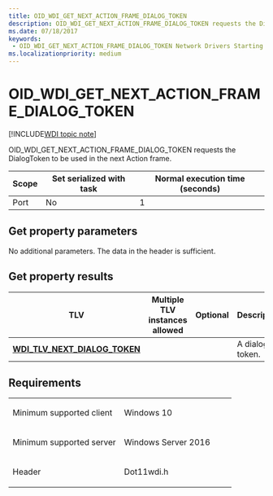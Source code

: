 ```yaml
---
title: OID_WDI_GET_NEXT_ACTION_FRAME_DIALOG_TOKEN
description: OID_WDI_GET_NEXT_ACTION_FRAME_DIALOG_TOKEN requests the DialogToken to be used in the next Action frame.
ms.date: 07/18/2017
keywords:
 - OID_WDI_GET_NEXT_ACTION_FRAME_DIALOG_TOKEN Network Drivers Starting with Windows Vista
ms.localizationpriority: medium
---
```


# OID\_WDI\_GET\_NEXT\_ACTION\_FRAME\_DIALOG\_TOKEN

[!INCLUDE[WDI topic note](../includes/wdi-version-warning.md)]


OID\_WDI\_GET\_NEXT\_ACTION\_FRAME\_DIALOG\_TOKEN requests the DialogToken to be used in the next Action frame.

| Scope | Set serialized with task | Normal execution time (seconds) |
|-------|--------------------------|---------------------------------|
| Port  | No                       | 1                               |

 

## Get property parameters


No additional parameters. The data in the header is sufficient.
## Get property results


| TLV                                                                     | Multiple TLV instances allowed | Optional | Description     |
|-------------------------------------------------------------------------|--------------------------------|----------|-----------------|
| [**WDI\_TLV\_NEXT\_DIALOG\_TOKEN**](./wdi-tlv-next-dialog-token.md) |                                |          | A dialog token. |

 

## Requirements

<table>
<colgroup>
<col width="50%" />
<col width="50%" />
</colgroup>
<tbody>
<tr class="odd">
<td><p>Minimum supported client</p></td>
<td><p>Windows 10</p></td>
</tr>
<tr class="even">
<td><p>Minimum supported server</p></td>
<td><p>Windows Server 2016</p></td>
</tr>
<tr class="odd">
<td><p>Header</p></td>
<td>Dot11wdi.h</td>
</tr>
</tbody>
</table>

 

